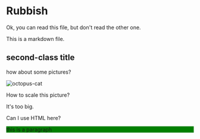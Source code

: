 # Rubbish
Ok, you can read this file, but don't read the other one.

This is a markdown file.
## second-class title
how about some pictures?

![octopus-cat](https://vscode.github.com/assets/img/github-vscode-icon.svg)

How to scale this picture?

It's too big.

Can I use HTML here?
<p style="background-color:green">this is a paragraph</p>